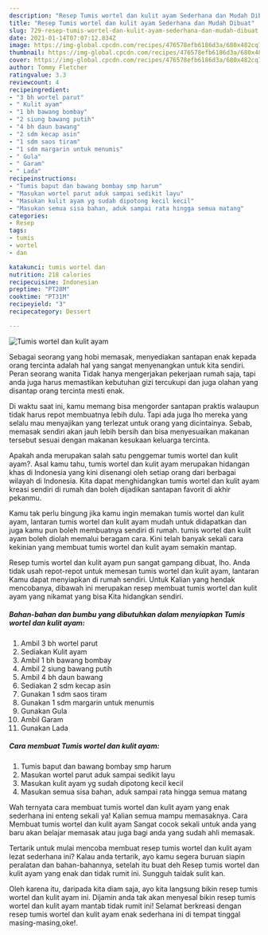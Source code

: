 ```yaml
---
description: "Resep Tumis wortel dan kulit ayam Sederhana dan Mudah Dibuat"
title: "Resep Tumis wortel dan kulit ayam Sederhana dan Mudah Dibuat"
slug: 729-resep-tumis-wortel-dan-kulit-ayam-sederhana-dan-mudah-dibuat
date: 2021-01-14T07:07:12.834Z
image: https://img-global.cpcdn.com/recipes/476578efb6186d3a/680x482cq70/tumis-wortel-dan-kulit-ayam-foto-resep-utama.jpg
thumbnail: https://img-global.cpcdn.com/recipes/476578efb6186d3a/680x482cq70/tumis-wortel-dan-kulit-ayam-foto-resep-utama.jpg
cover: https://img-global.cpcdn.com/recipes/476578efb6186d3a/680x482cq70/tumis-wortel-dan-kulit-ayam-foto-resep-utama.jpg
author: Tommy Fletcher
ratingvalue: 3.3
reviewcount: 4
recipeingredient:
- "3 bh wortel parut"
- " Kulit ayam"
- "1 bh bawang bombay"
- "2 siung bawang putih"
- "4 bh daun bawang"
- "2 sdm kecap asin"
- "1 sdm saos tiram"
- "1 sdm margarin untuk menumis"
- " Gula"
- " Garam"
- " Lada"
recipeinstructions:
- "Tumis baput dan bawang bombay smp harum"
- "Masukan wortel parut aduk sampai sedikit layu"
- "Masukan kulit ayam yg sudah dipotong kecil kecil"
- "Masukan semua sisa bahan, aduk sampai rata hingga semua matang"
categories:
- Resep
tags:
- tumis
- wortel
- dan

katakunci: tumis wortel dan 
nutrition: 218 calories
recipecuisine: Indonesian
preptime: "PT28M"
cooktime: "PT31M"
recipeyield: "3"
recipecategory: Dessert

---
```



![Tumis wortel dan kulit ayam](https://img-global.cpcdn.com/recipes/476578efb6186d3a/680x482cq70/tumis-wortel-dan-kulit-ayam-foto-resep-utama.jpg)

Sebagai seorang yang hobi memasak, menyediakan santapan enak kepada orang tercinta adalah hal yang sangat menyenangkan untuk kita sendiri. Peran seorang  wanita Tidak hanya mengerjakan pekerjaan rumah saja, tapi anda juga harus memastikan kebutuhan gizi tercukupi dan juga olahan yang disantap orang tercinta mesti enak.

Di waktu  saat ini, kamu memang bisa mengorder santapan praktis walaupun tidak harus repot membuatnya lebih dulu. Tapi ada juga lho mereka yang selalu mau menyajikan yang terlezat untuk orang yang dicintainya. Sebab, memasak sendiri akan jauh lebih bersih dan bisa menyesuaikan makanan tersebut sesuai dengan makanan kesukaan keluarga tercinta. 



Apakah anda merupakan salah satu penggemar tumis wortel dan kulit ayam?. Asal kamu tahu, tumis wortel dan kulit ayam merupakan hidangan khas di Indonesia yang kini disenangi oleh setiap orang dari berbagai wilayah di Indonesia. Kita dapat menghidangkan tumis wortel dan kulit ayam kreasi sendiri di rumah dan boleh dijadikan santapan favorit di akhir pekanmu.

Kamu tak perlu bingung jika kamu ingin memakan tumis wortel dan kulit ayam, lantaran tumis wortel dan kulit ayam mudah untuk didapatkan dan juga kamu pun boleh membuatnya sendiri di rumah. tumis wortel dan kulit ayam boleh diolah memalui beragam cara. Kini telah banyak sekali cara kekinian yang membuat tumis wortel dan kulit ayam semakin mantap.

Resep tumis wortel dan kulit ayam pun sangat gampang dibuat, lho. Anda tidak usah repot-repot untuk memesan tumis wortel dan kulit ayam, lantaran Kamu dapat menyiapkan di rumah sendiri. Untuk Kalian yang hendak mencobanya, dibawah ini merupakan resep membuat tumis wortel dan kulit ayam yang nikamat yang bisa Kita hidangkan sendiri.

<!--inarticleads1-->

##### Bahan-bahan dan bumbu yang dibutuhkan dalam menyiapkan Tumis wortel dan kulit ayam:

1. Ambil 3 bh wortel parut
1. Sediakan  Kulit ayam
1. Ambil 1 bh bawang bombay
1. Ambil 2 siung bawang putih
1. Ambil 4 bh daun bawang
1. Sediakan 2 sdm kecap asin
1. Gunakan 1 sdm saos tiram
1. Gunakan 1 sdm margarin untuk menumis
1. Gunakan  Gula
1. Ambil  Garam
1. Gunakan  Lada




<!--inarticleads2-->

##### Cara membuat Tumis wortel dan kulit ayam:

1. Tumis baput dan bawang bombay smp harum
1. Masukan wortel parut aduk sampai sedikit layu
1. Masukan kulit ayam yg sudah dipotong kecil kecil
1. Masukan semua sisa bahan, aduk sampai rata hingga semua matang




Wah ternyata cara membuat tumis wortel dan kulit ayam yang enak sederhana ini enteng sekali ya! Kalian semua mampu memasaknya. Cara Membuat tumis wortel dan kulit ayam Sangat cocok sekali untuk anda yang baru akan belajar memasak atau juga bagi anda yang sudah ahli memasak.

Tertarik untuk mulai mencoba membuat resep tumis wortel dan kulit ayam lezat sederhana ini? Kalau anda tertarik, ayo kamu segera buruan siapin peralatan dan bahan-bahannya, setelah itu buat deh Resep tumis wortel dan kulit ayam yang enak dan tidak rumit ini. Sungguh taidak sulit kan. 

Oleh karena itu, daripada kita diam saja, ayo kita langsung bikin resep tumis wortel dan kulit ayam ini. Dijamin anda tak akan menyesal bikin resep tumis wortel dan kulit ayam mantab tidak rumit ini! Selamat berkreasi dengan resep tumis wortel dan kulit ayam enak sederhana ini di tempat tinggal masing-masing,oke!.

